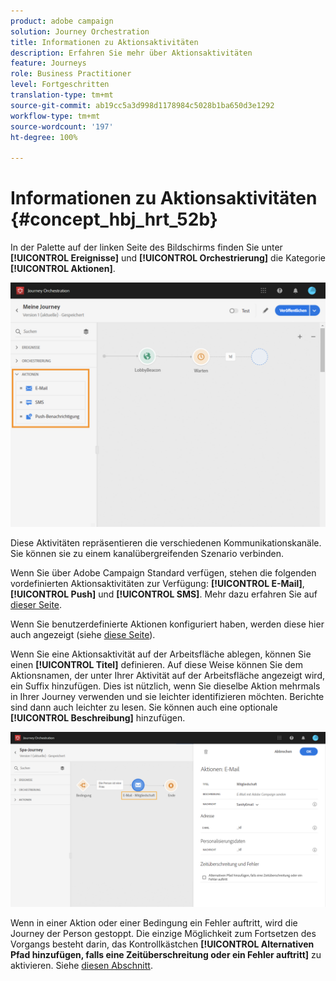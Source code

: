 ```yaml
---
product: adobe campaign
solution: Journey Orchestration
title: Informationen zu Aktionsaktivitäten
description: Erfahren Sie mehr über Aktionsaktivitäten
feature: Journeys
role: Business Practitioner
level: Fortgeschritten
translation-type: tm+mt
source-git-commit: ab19cc5a3d998d1178984c5028b1ba650d3e1292
workflow-type: tm+mt
source-wordcount: '197'
ht-degree: 100%

---
```



# Informationen zu Aktionsaktivitäten {#concept_hbj_hrt_52b}

In der Palette auf der linken Seite des Bildschirms finden Sie unter **[!UICONTROL Ereignisse]** und **[!UICONTROL Orchestrierung]** die Kategorie **[!UICONTROL Aktionen]**.

![](../assets/journey58.png)

Diese Aktivitäten repräsentieren die verschiedenen Kommunikationskanäle. Sie können sie zu einem kanalübergreifenden Szenario verbinden.

Wenn Sie über Adobe Campaign Standard verfügen, stehen die folgenden vordefinierten Aktionsaktivitäten zur Verfügung: **[!UICONTROL E-Mail]**, **[!UICONTROL Push]** und **[!UICONTROL SMS]**. Mehr dazu erfahren Sie auf [dieser Seite](../building-journeys/using-adobe-campaign-actions.md).

Wenn Sie benutzerdefinierte Aktionen konfiguriert haben, werden diese hier auch angezeigt (siehe [diese Seite](../building-journeys/using-custom-actions.md)).

Wenn Sie eine Aktionsaktivität auf der Arbeitsfläche ablegen, können Sie einen **[!UICONTROL Titel]** definieren. Auf diese Weise können Sie dem Aktionsnamen, der unter Ihrer Aktivität auf der Arbeitsfläche angezeigt wird, ein Suffix hinzufügen. Dies ist nützlich, wenn Sie dieselbe Aktion mehrmals in Ihrer Journey verwenden und sie leichter identifizieren möchten. Berichte sind dann auch leichter zu lesen. Sie können auch eine optionale **[!UICONTROL Beschreibung]** hinzufügen.

![](../assets/journey59bis.png)

Wenn in einer Aktion oder einer Bedingung ein Fehler auftritt, wird die Journey der Person gestoppt. Die einzige Möglichkeit zum Fortsetzen des Vorgangs besteht darin, das Kontrollkästchen **[!UICONTROL Alternativen Pfad hinzufügen, falls eine Zeitüberschreitung oder ein Fehler auftritt]** zu aktivieren. Siehe [diesen Abschnitt](../building-journeys/using-the-journey-designer.md#paths).
